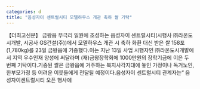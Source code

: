 ```yaml
---
categories: d
title: "음성자이 센트럴시티 모델하우스 개관 축하 쌀 기탁"
---
```

【더최고신문】 금왕읍 무극리 일원에 조성하는 음성자이 센트럴시티(시행사 ㈜라온도시개발, 시공사 GS건설(주))에서 모델하우스 개관 시 축하 화환 대신 받은 쌀 158포(1,780kg)를 23일 금왕읍에 기증했다.이는 지난 13일 사업 시행자인 ㈜라온도시개발에서 지역 우수인재 양성에 써달라며 (재)금왕장학회에 1000만원의 장학기금에 이은 두 번째 기탁이다.기증된 쌀은 금왕읍에 거주하는 복지사각지대에 놓인 가정이나 독거노인, 한부모가정 등 어려운 이웃들에게 전달될 예정이다.음성자이 센트럴시티 관계자는“ 음성자이센트럴시티 오픈 행사에
